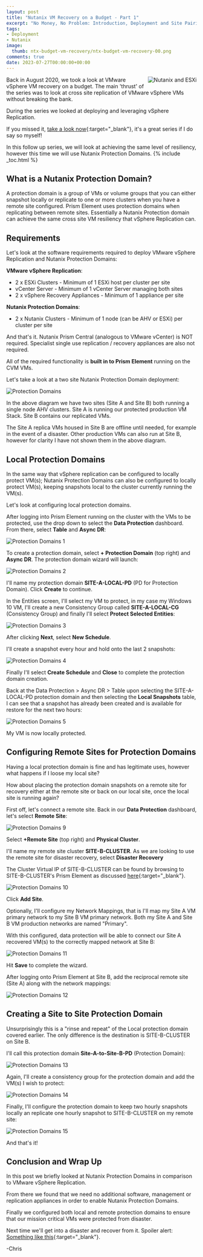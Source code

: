 ```yaml
---
layout: post
title: "Nutanix VM Recovery on a Budget - Part 1" 
excerpt: "No Money, No Problem: Introduction, Deployment and Site Pairing"
tags: 
- Deployment
- Nutanix
image:
  thumb: ntx-budget-vm-recovery/ntx-budget-vm-recovery-00.png
comments: true
date: 2023-07-27T00:00:00+00:00
---
```

<img style="float: right; margin: 0px 0px 10px 10px;" alt="Nutanix and ESXi" src="/images/ntx-budget-vm-recovery/ntx-budget-vm-recovery-00.png">
Back in August 2020, we took a look at VMware vSphere VM recovery on a budget. The main 'thrust' of the series was to look at cross site replication of VMware vSphere VMs without breaking the bank.

During the series we looked at deploying and leveraging vSphere Replication. 

If you missed it, [take a look now](/budget-vm-recovery-pt1/){:target="_blank"}, it's a great series if I do say so myself!

In this follow up series, we will look at achieving the same level of resiliency, however this time we will use Nutanix Protection Domains.
{% include _toc.html %}
## What is a Nutanix Protection Domain?
A protection domain is a group of VMs or volume groups that you can either snapshot locally or replicate to one or more clusters when you have a remote site configured. Prism Element uses protection domains when replicating between remote sites. Essentially a Nutanix Protection domain can achieve the same cross site VM resiliency that vSphere Replication can. 

## Requirements 
Let's look at the software requirements required to deploy VMware vSphere Replication and Nutanix Protection Domains:

**VMware vSphere Replication**:
- 2 x ESXi Clusters - Minimum of 1 ESXi host per cluster per site
- vCenter Server - Minimum of 1 vCenter Server managing both sites
- 2 x vSphere Recovery Appliances - Minimum of 1 appliance per site

**Nutanix Protection Domains**:
-  2 x Nutanix Clusters - Minimum of 1 node (can be AHV or ESXi) per cluster per site

And that's it. Nutanix Prism Central (analogous to VMware vCenter) is NOT required. Specialist single use replication / recovery appliances are also not required.

All of the required functionality is **built in to Prism Element** running on the CVM VMs.

Let's take a look at a two site Nutanix Protection Domain deployment:

<img style="display: block; margin-left: auto; margin-right: auto;" alt="Protection Domains" src="/images/ntx-budget-vm-recovery/ntx-budget-vm-recovery-01.png">

In the above diagram we have two sites (Site A and Site B) both running a single node AHV clusters. Site A is running our protected production VM Stack. Site B contains our replicated VMs. 

The Site A replica VMs housed in Site B are offline until needed, for example in the event of a disaster.  Other production VMs can also run at Site B, however for clarity I have not shown them in the above diagram. 

## Local Protection Domains
In the same way that vSphere replication can be configured to locally protect VM(s); Nutanix Protection Domains  can also be configured to locally protect VM(s), keeping snapshots local to the cluster currently running the VM(s). 

Let's look at configuring local protection domains.

After logging into Prism Element running on the cluster with the VMs to be protected, use the drop down to select the **Data Protection** dashboard. From there, select **Table** and **Async DR**:

<img style="display: block; margin-left: auto; margin-right: auto;" alt="Protection Domains 1" src="/images/ntx-budget-vm-recovery/ntx-budget-vm-recovery-02.png">

To create a protection domain, select **+ Protection Domain** (top right) and **Async DR**. The protection domain wizard will launch: 

<img style="display: block; margin-left: auto; margin-right: auto;" alt="Protection Domains 2" src="/images/ntx-budget-vm-recovery/ntx-budget-vm-recovery-03.png">

I'll name my protection domain **SITE-A-LOCAL-PD** (PD for Protection Domain). Click **Create** to continue. 

In the Entities screen, I'll select my VM to protect, in my case my Windows 10 VM, I'll create a new Consistency Group called **SITE-A-LOCAL-CG** (Consistency Group) and finally I'll select **Protect Selected Entities**:

<img style="display: block; margin-left: auto; margin-right: auto;" alt="Protection Domains 3" src="/images/ntx-budget-vm-recovery/ntx-budget-vm-recovery-04.png">

After clicking **Next**, select **New Schedule**.

I'll create a snapshot every hour and hold onto the last 2 snapshots: 

<img style="display: block; margin-left: auto; margin-right: auto;" alt="Protection Domains 4" src="/images/ntx-budget-vm-recovery/ntx-budget-vm-recovery-05.png">

Finally I'll select **Create Schedule** and **Close** to complete the protection domain creation.

Back at the Data Protection > Async DR > Table upon selecting the SITE-A-LOCAL-PD protection domain and then selecting the **Local Snapshots** table, I can see that a snapshot has already been created and is available for restore for the next two hours:

<img style="display: block; margin-left: auto; margin-right: auto;" alt="Protection Domains 5" src="/images/ntx-budget-vm-recovery/ntx-budget-vm-recovery-06.png">

My VM is now locally protected. 

## Configuring Remote Sites for Protection Domains
Having a local protection domain is fine and has legitimate uses, however what happens if I loose my local site?

How about placing the protection domain snapshots on a remote site for recovery either at the remote site or back on our local site, once the local site is running again?

First off, let's connect a remote site. Back in our **Data Protection** dashboard, let's select **Remote Site**:

<img style="display: block; margin-left: auto; margin-right: auto;" alt="Protection Domains 9" src="/images/ntx-budget-vm-recovery/ntx-budget-vm-recovery-10.png">

Select **+Remote Site** (top right) and **Physical Cluster**. 

I'll name my remote site cluster **SITE-B-CLUSTER**.  As we are looking to use the remote site for disaster recovery, select **Disaster Recovery** 

The Cluster Virtual IP of SITE-B-CLUSTER can be found by browsing to SITE-B-CLUSTER's Prism Element as discussed [here](/nested-nutanix-ce-deployment-pt2/#cluster-name){:target="_blank"}.

<img style="display: block; margin-left: auto; margin-right: auto;" alt="Protection Domains 10" src="/images/ntx-budget-vm-recovery/ntx-budget-vm-recovery-11.png">

Click **Add Site**.  

Optionally, I'll configure my Network Mappings, that is I'll map my Site A VM primary network to my Site B VM primary network. Both my Site A and Site B VM production networks are named "Primary". 

With this configured, data protection will be able to connect our Site A recovered VM(s) to the correctly mapped network at Site B:

<img style="display: block; margin-left: auto; margin-right: auto;" alt="Protection Domains 11" src="/images/ntx-budget-vm-recovery/ntx-budget-vm-recovery-12.png">

Hit **Save** to complete the wizard.

After logging onto Prism Element at Site B, add the reciprocal remote site (Site A) along with the network mappings:

<img style="display: block; margin-left: auto; margin-right: auto;" alt="Protection Domains 12" src="/images/ntx-budget-vm-recovery/ntx-budget-vm-recovery-13.png">

## Creating a Site to Site Protection Domain
Unsurprisingly this is a "rinse and repeat" of the Local protection domain covered earlier. The only difference is the destination is SITE-B-CLUSTER on Site B.

I'll call this protection domain **Site-A-to-Site-B-PD** (Protection Domain):

<img style="display: block; margin-left: auto; margin-right: auto;" alt="Protection Domains 13" src="/images/ntx-budget-vm-recovery/ntx-budget-vm-recovery-14.png">

Again, I'll create a consistency group for the protection domain and add the VM(s) I wish to protect:

<img style="display: block; margin-left: auto; margin-right: auto;" alt="Protection Domains 14" src="/images/ntx-budget-vm-recovery/ntx-budget-vm-recovery-15.png">

Finally, I'll configure the protection domain to keep two hourly snapshots locally an replicate one hourly snapshot to SITE-B-CLUSTER on my remote site:

<img style="display: block; margin-left: auto; margin-right: auto;" alt="Protection Domains 15" src="/images/ntx-budget-vm-recovery/ntx-budget-vm-recovery-16.png">

And that's it!

## Conclusion and Wrap Up
In this post we briefly looked at Nutanix Protection Domains in comparison to VMware vSphere Replication. 

From there we found that we need no additional software, management or replication appliances in order to enable Nutanix Protection Domains. 

Finally we configured both local and remote protection domains to ensure that our mission critical VMs were protected from disaster.

Next time we'll get into a disaster and recover from it.  Spoiler alert: [Something like this](/budget-vm-recovery-pt3/){:target="_blank"}.

-Chris